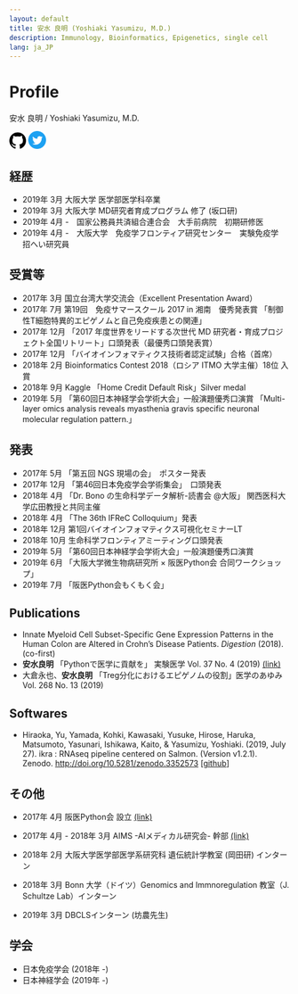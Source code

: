 ```yaml
---
layout: default
title: 安水 良明 (Yoshiaki Yasumizu, M.D.)
description: Immunology, Bioinformatics, Epigenetics, single cell
lang: ja_JP
---
```


# Profile

安水 良明 / Yoshiaki Yasumizu, M.D.

<a href="https://github.com/yyoshiaki"><img src="icons/github.svg" alt="github" border="0" width="30" height="30"></a>
<a href="https://www.twitter.com/yyoshiaki"><img src="icons/twitter.svg" alt="github" border="0" width="32" height="32"></a>

## 経歴

- 2019年 3月 大阪大学 医学部医学科卒業
- 2019年 3月 大阪大学 MD研究者育成プログラム 修了 (坂口研)
- 2019年 4月 -　国家公務員共済組合連合会　大手前病院　初期研修医
- 2019年 4月 -　大阪大学　免疫学フロンティア研究センター　実験免疫学　招へい研究員

## 受賞等

- 2017年 3月 国立台湾大学交流会（Excellent Presentation Award）
- 2017年 7月 第19回　免疫サマースクール 2017 in 湘南　優秀発表賞 「制御性T細胞特異的エピゲノムと自己免疫疾患との関連」
- 2017年 12月 「2017 年度世界をリードする次世代 MD 研究者・育成プロジェクト全国リトリート」口頭発表（最優秀口頭発表賞）
- 2017年 12月 「バイオインフォマティクス技術者認定試験」合格（首席）
- 2018年 2月 Bioinformatics Contest 2018（ロシア ITMO 大学主催）18位 入賞
- 2018年 9月 Kaggle 「Home Credit Default Risk」Silver medal
- 2019年 5月 「第60回日本神経学会学術大会」一般演題優秀口演賞 「Multi-layer omics analysis reveals myasthenia gravis specific neuronal molecular regulation pattern.」

## 発表

- 2017年 5月 「第五回 NGS 現場の会」　ポスター発表
- 2017年 12月 「第46回日本免疫学会学術集会」　口頭発表
- 2018年 4月 「Dr. Bono の生命科学データ解析-読書会 @大阪」 関西医科大学広田教授と共同主催
- 2018年 4月 「The 36th IFReC Colloquium」発表
- 2018年 12月 第1回バイオインフォマティクス可視化セミナーLT
- 2018年 10月 生命科学フロンティアミーティング口頭発表
- 2019年 5月 「第60回日本神経学会学術大会」一般演題優秀口演賞
- 2019年 6月  「大阪大学微生物病研究所 × 阪医Python会 合同ワークショップ」
- 2019年 7月  「阪医Python会もくもく会」

## Publications

- Innate Myeloid Cell Subset-Specific Gene Expression Patterns in the Human Colon are Altered in Crohn’s Disease Patients. *Digestion* (2018). (co-first)
- **安水良明** 「Pythonで医学に貢献を」 実験医学 Vol. 37 No. 4 (2019) [(link)](https://www.yodosha.co.jp/jikkenigaku/opinion/vol37n4.html)
- 大倉永也、**安水良明** 「Treg分化におけるエピゲノムの役割」医学のあゆみ Vol. 268 No. 13 (2019)

## Softwares

- Hiraoka, Yu, Yamada, Kohki, Kawasaki, Yusuke, Hirose, Haruka, Matsumoto, Yasunari, Ishikawa, Kaito, & Yasumizu, Yoshiaki. (2019, July 27). ikra : RNAseq pipeline centered on Salmon. (Version v1.2.1). Zenodo. http://doi.org/10.5281/zenodo.3352573 [[github](https://github.com/yyoshiaki/ikra)]

## その他

- 2017年 4月 阪医Python会 設立 [(link)](https://pythonoum.wordpress.com/)
- 2017年 4月 - 2018年 3月 AIMS -AIメディカル研究会- 幹部 [(link)](https://ai-medical.github.io/)
- 2018年 2月 大阪大学医学部医学系研究科 遺伝統計学教室 (岡田研) インターン
- 2018年 3月 Bonn 大学（ドイツ）Genomics and Immnoregulation 教室（J. Schultze Lab）インターン

- 2019年 3月 DBCLSインターン (坊農先生)


## 学会

- 日本免疫学会 (2018年 -)
- 日本神経学会 (2019年 -)
